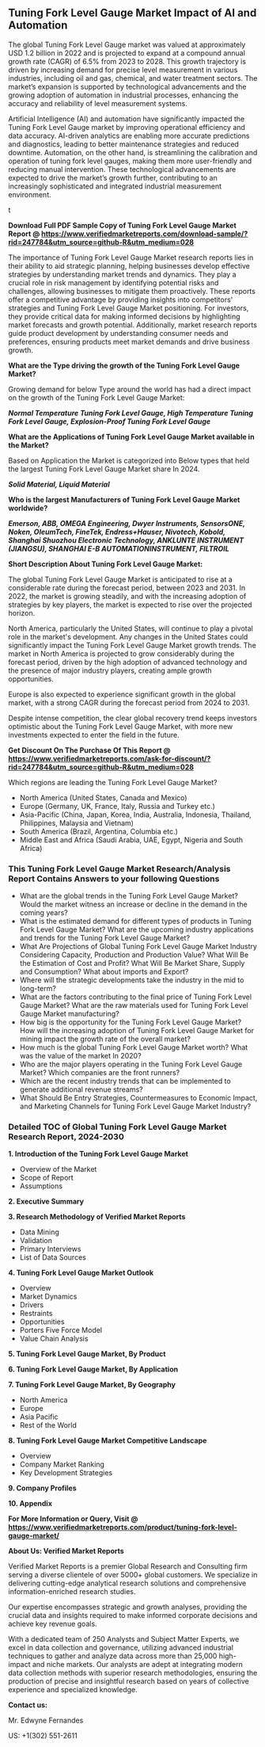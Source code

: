 <h2>Tuning Fork Level Gauge Market Impact of AI and Automation</h2><p>The global Tuning Fork Level Gauge market was valued at approximately USD 1.2 billion in 2022 and is projected to expand at a compound annual growth rate (CAGR) of 6.5% from 2023 to 2028. This growth trajectory is driven by increasing demand for precise level measurement in various industries, including oil and gas, chemical, and water treatment sectors. The market’s expansion is supported by technological advancements and the growing adoption of automation in industrial processes, enhancing the accuracy and reliability of level measurement systems.</p><p>Artificial Intelligence (AI) and automation have significantly impacted the Tuning Fork Level Gauge market by improving operational efficiency and data accuracy. AI-driven analytics are enabling more accurate predictions and diagnostics, leading to better maintenance strategies and reduced downtime. Automation, on the other hand, is streamlining the calibration and operation of tuning fork level gauges, making them more user-friendly and reducing manual intervention. These technological advancements are expected to drive the market’s growth further, contributing to an increasingly sophisticated and integrated industrial measurement environment.</p>t</p><p id="" class=""><strong>Download Full PDF Sample Copy of Tuning Fork Level Gauge Market Report @ <a href="https://www.verifiedmarketreports.com/download-sample/?rid=247784&utm_source=github-R&utm_medium=028" target="_blank">https://www.verifiedmarketreports.com/download-sample/?rid=247784&utm_source=github-R&utm_medium=028</a></strong></p><p>The importance of&nbsp;Tuning Fork Level Gauge Market research reports lies in their ability to aid strategic planning, helping businesses develop effective strategies by understanding market trends and dynamics. They play a crucial role in risk management by identifying potential risks and challenges, allowing businesses to mitigate them proactively. These reports offer a competitive advantage by providing insights into competitors' strategies and Tuning Fork Level Gauge Market positioning. For investors, they provide critical data for making informed decisions by highlighting market forecasts and growth potential. Additionally, market research reports guide product development by understanding consumer needs and preferences, ensuring products meet market demands and drive business growth.</p><p><strong>What are the&nbsp;Type driving the growth of the Tuning Fork Level Gauge Market?</strong></p><p id="" class="">Growing demand for below Type around the world has had a direct impact on the growth of the Tuning Fork Level Gauge Market:</p><em><strong>Normal Temperature Tuning Fork Level Gauge, High Temperature Tuning Fork Level Gauge, Explosion-Proof Tuning Fork Level Gauge</strong></em></p><strong>What are the&nbsp;Applications&nbsp;of Tuning Fork Level Gauge Market available in the Market?</strong></p><p id="" class="">Based on Application the Market is categorized into Below types that held the largest Tuning Fork Level Gauge Market share In 2024.</p><em><strong>Solid Material, Liquid Material</strong></em></p><strong>Who is the largest Manufacturers of Tuning Fork Level Gauge Market worldwide?</strong></p><p><em><strong>Emerson, ABB, OMEGA Engineering, Dwyer Instruments, SensorsONE, Noken, OleumTech, FineTek, Endress+Hauser, Nivotech, Kobold, Shanghai Shuozhou Electronic Technology, ANKLUNTE INSTRUMENT (JIANGSU), SHANGHAI E-B AUTOMATIONINSTRUMENT, FILTROIL</strong></em></p><p id="" class=""><strong>Short Description About Tuning Fork Level Gauge Market:</strong></p><p>The global Tuning Fork Level Gauge Market is anticipated to rise at a considerable rate during the forecast period, between 2023 and 2031. In 2022, the market is growing steadily, and with the increasing adoption of strategies by key players, the market is expected to rise over the projected horizon.</p><p>North America, particularly the United States, will continue to play a pivotal role in the market's development. Any changes in the United States could significantly impact the Tuning Fork Level Gauge Market growth trends. The market in North America is projected to grow considerably during the forecast period, driven by the high adoption of advanced technology and the presence of major industry players, creating ample growth opportunities.</p><p>Europe is also expected to experience significant growth in the global market, with a strong CAGR during the forecast period from 2024 to 2031.</p><p>Despite intense competition, the clear global recovery trend keeps investors optimistic about the Tuning Fork Level Gauge Market, with more new investments expected to enter the field in the future.</p><p id="" class=""><strong>Get Discount On The Purchase Of This Report @ <a href="https://www.verifiedmarketreports.com/ask-for-discount/?rid=247784&utm_source=github-R&utm_medium=028" target="_blank">https://www.verifiedmarketreports.com/ask-for-discount/?rid=247784&utm_source=github-R&utm_medium=028</a></strong></p>Which regions are leading the Tuning Fork Level Gauge Market?</p><ul><li>North America (United States, Canada and Mexico)</li><li>Europe (Germany, UK, France, Italy, Russia and Turkey etc.)</li><li>Asia-Pacific (China, Japan, Korea, India, Australia, Indonesia, Thailand, Philippines, Malaysia and Vietnam)</li><li>South America (Brazil, Argentina, Columbia etc.)</li><li>Middle East and Africa (Saudi Arabia, UAE, Egypt, Nigeria and South Africa)</li></ul><h3 id="" class="">This Tuning Fork Level Gauge Market Research/Analysis Report Contains Answers to your following Questions</h3><ul><li>What are the global trends in the Tuning Fork Level Gauge Market? Would the market witness an increase or decline in the demand in the coming years?</li><li>What is the estimated demand for different types of products in Tuning Fork Level Gauge Market? What are the upcoming industry applications and trends for the Tuning Fork Level Gauge Market?</li><li>What Are Projections of Global Tuning Fork Level Gauge Market Industry Considering Capacity, Production and Production Value? What Will Be the Estimation of Cost and Profit? What Will Be Market Share, Supply and Consumption? What about imports and Export?</li><li>Where will the strategic developments take the industry in the mid to long-term?</li><li>What are the factors contributing to the final price of Tuning Fork Level Gauge Market? What are the raw materials used for Tuning Fork Level Gauge Market manufacturing?</li><li>How big is the opportunity for the Tuning Fork Level Gauge Market? How will the increasing adoption of Tuning Fork Level Gauge Market for mining impact the growth rate of the overall market?</li><li>How much is the global Tuning Fork Level Gauge Market worth? What was the value of the market In 2020?</li><li>Who are the major players operating in the Tuning Fork Level Gauge Market? Which companies are the front runners?</li><li>Which are the recent industry trends that can be implemented to generate additional revenue streams?</li><li>What Should Be Entry Strategies, Countermeasures to Economic Impact, and Marketing Channels for Tuning Fork Level Gauge Market Industry?</li></ul><h3 id="" class="">Detailed TOC of Global Tuning Fork Level Gauge Market Research Report, 2024-2030</h3><p id="" class=""><strong>1. Introduction of the Tuning Fork Level Gauge Market</strong></p><ul><li>Overview of the Market</li><li>Scope of Report</li><li>Assumptions</li></ul><p id="" class=""><strong>2. Executive Summary</strong></p><p id="" class=""><strong>3. Research Methodology of Verified Market Reports</strong></p><ul><li>Data Mining</li><li>Validation</li><li>Primary Interviews</li><li>List of Data Sources</li></ul><p id="" class=""><strong>4. Tuning Fork Level Gauge Market Outlook</strong></p><ul><li>Overview</li><li>Market Dynamics</li><li>Drivers</li><li>Restraints</li><li>Opportunities</li><li>Porters Five Force Model</li><li>Value Chain Analysis</li></ul><p id="" class=""><strong>5. Tuning Fork Level Gauge Market, By Product</strong></p><p id="" class=""><strong>6. Tuning Fork Level Gauge Market, By Application</strong></p><p id="" class=""><strong>7. Tuning Fork Level Gauge Market, By Geography</strong></p><ul><li>North America</li><li>Europe</li><li>Asia Pacific</li><li>Rest of the World</li></ul><p id="" class=""><strong>8. Tuning Fork Level Gauge Market Competitive Landscape</strong></p><ul><li>Overview</li><li>Company Market Ranking</li><li>Key Development Strategies</li></ul><p id="" class=""><strong>9. Company Profiles</strong></p><p id="" class=""><strong>10. Appendix</strong></p><p id="" class=""><strong>For More Information or Query, Visit @ <a href="https://www.verifiedmarketreports.com/product/tuning-fork-level-gauge-market/" target="_blank">https://www.verifiedmarketreports.com/product/tuning-fork-level-gauge-market/</a></strong></p><p id="" class=""><strong>About Us: Verified Market Reports</strong></p><p id="" class="">Verified Market Reports is a premier Global Research and Consulting firm serving a diverse clientele of over 5000+ global customers. We specialize in delivering cutting-edge analytical research solutions and comprehensive information-enriched research studies.</p><p id="" class="">Our expertise encompasses strategic and growth analyses, providing the crucial data and insights required to make informed corporate decisions and achieve key revenue goals.</p><p id="" class="">With a dedicated team of 250 Analysts and Subject Matter Experts, we excel in data collection and governance, utilizing advanced industrial techniques to gather and analyze data across more than 25,000 high-impact and niche markets. Our analysts are adept at integrating modern data collection methods with superior research methodologies, ensuring the production of precise and insightful research based on years of collective experience and specialized knowledge.</p><p id="" class=""><strong>Contact us:</strong></p><p id="" class="">Mr. Edwyne Fernandes</p><p id="" class="">US: +1(302) 551-2611</p>